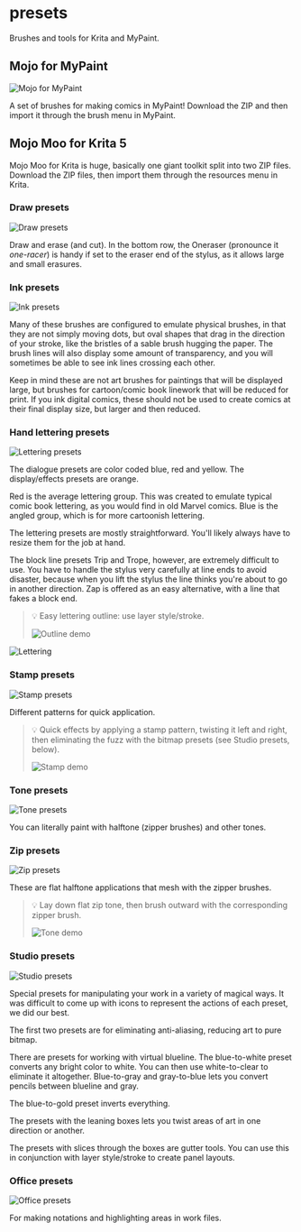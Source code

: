 # presets
Brushes and tools for Krita and MyPaint.

## Mojo for MyPaint

![Mojo for MyPaint](img/mp-display.png)

A set of brushes for making comics in MyPaint! Download the ZIP and then import it through the brush menu in MyPaint.

## Mojo Moo for Krita 5

Mojo Moo for Krita is huge, basically one giant toolkit split into two ZIP files. Download the ZIP files, then import them through the resources menu in Krita.

### Draw presets

![Draw presets](img/moo-draw-presets.png)

Draw and erase (and cut). In the bottom row, the Oneraser (pronounce it *one-racer*) is handy if set to the eraser end of the stylus, as it allows large and small erasures.

### Ink presets

![Ink presets](img/moo-ink-presets.png)

Many of these brushes are configured to emulate physical brushes, in that they are not simply moving dots, but oval shapes that drag in the direction of your stroke, like the bristles of a sable brush hugging the paper. The brush lines will also display some amount of transparency, and you will sometimes be able to see ink lines crossing each other.

Keep in mind these are not art brushes for paintings that will be displayed large, but brushes for cartoon/comic book linework that will be reduced for print. If you ink digital comics, these should not be used to create comics at their final display size, but larger and then reduced.

### Hand lettering presets

![Lettering presets](img/moo-lettering-presets.png)

The dialogue presets are color coded blue, red and yellow. The display/effects presets are orange.

Red is the average lettering group. This was created to emulate typical comic book lettering, as you would find in old Marvel comics. Blue is the angled group, which is for more cartoonish lettering.

The lettering presets are mostly straightforward. You'll likely always have to resize them for the job at hand.

The block line presets Trip and Trope, however, are extremely difficult to use. You have to handle the stylus very carefully at line ends to avoid disaster, because when you lift the stylus the line thinks you're about to go in another direction. Zap is offered as an easy alternative, with a line that fakes a block end.

> :bulb: Easy lettering outline: use layer style/stroke.
> 
> ![Outline demo](img/moo-crack.png)

![Lettering](img/moo-lettering.png)

### Stamp presets

![Stamp presets](img/moo-stamp-presets.png)

Different patterns for quick application.

> :bulb: Quick effects by applying a stamp pattern, twisting it left and right, then eliminating the fuzz with the bitmap presets (see Studio presets, below).
> 
> ![Stamp demo](img/moo-stamp-demo.png)

### Tone presets

![Tone presets](img/moo-tone-presets.png)

You can literally paint with halftone (zipper brushes) and other tones.

### Zip presets

![Zip presets](img/moo-zip-presets.png)

These are flat halftone applications that mesh with the zipper brushes.

> :bulb: Lay down flat zip tone, then brush outward with the corresponding zipper brush.
> 
> ![Tone demo](img/moo-zipper.png)

### Studio presets

![Studio presets](img/moo-studio-presets.png)

Special presets for manipulating your work in a variety of magical ways. It was difficult to come up with icons to represent the actions of each preset, we did our best.

The first two presets are for eliminating anti-aliasing, reducing art to pure bitmap.

There are presets for working with virtual blueline. The blue-to-white preset converts any bright color to white. You can then use white-to-clear to eliminate it altogether. Blue-to-gray and gray-to-blue lets you convert pencils between blueline and gray.

The blue-to-gold preset inverts everything.

The presets with the leaning boxes lets you twist areas of art in one direction or another.

The presets with slices through the boxes are gutter tools. You can use this in conjunction with layer style/stroke to create panel layouts.

### Office presets

![Office presets](img/moo-office-presets.png)

For making notations and highlighting areas in work files.

